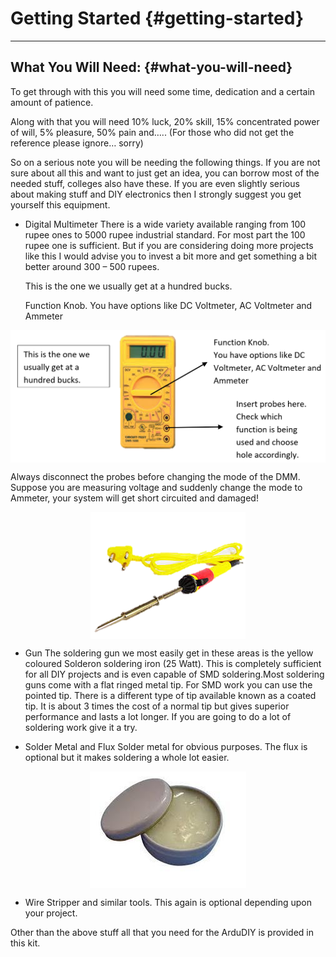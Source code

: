 # Getting Started {#getting-started}
---


## What You Will Need: {#what-you-will-need}

To get through with this you will need some time, dedication and a certain amount of patience.

Along with that you will need 10% luck, 20% skill, 15% concentrated power of will, 5% pleasure, 50% pain and….. (For those who did not get the reference please ignore… sorry)

So on a serious note you will be needing the following things. If you are not sure about all this and want to just get an idea, you can borrow most of the needed stuff, colleges also have these. If you are even slightly serious about making stuff and DIY electronics then I strongly suggest you get yourself this equipment.

*   Digital Multimeter
    There is a wide variety available ranging from 100 rupee ones to 5000 rupee industrial standard. For most part the 100 rupee one is sufficient. But if you are considering doing more projects like this I would advise you to invest a bit more and get something a bit better around 300 – 500 rupees.

    This is the one we usually get at a hundred bucks.

    Function Knob. You have options like DC Voltmeter, AC Voltmeter and Ammeter

<p align="center">
  <img src="../assets/picture_1.png" align="center">
</p>



  Always disconnect the probes before changing the mode of the DMM. Suppose you are measuring voltage and suddenly change the mode to Ammeter, your system will get short circuited and damaged!

<p align="center">
  <img src="../assets/picture_7.png" align="center">
</p>

*   Gun The soldering gun we most easily get in these areas is the yellow coloured Solderon soldering iron (25 Watt). This is completely sufficient for all DIY projects and is even capable of SMD soldering.Most soldering guns come with a flat ringed metal tip. For SMD work you can use the pointed tip. There is a different type of tip available known as a coated tip. It is about 3 times the cost of a normal tip but gives superior performance and lasts a lot longer. If you are going to do a lot of soldering work give it a try.

*   Solder Metal and Flux Solder metal for obvious purposes. The flux is optional but it makes soldering a whole lot easier.

<p align="center">
  <img src="../assets/picture_9.jpg" align="center">
</p>

*   Wire Stripper and similar tools. This again is optional depending upon your project.

Other than the above stuff all that you need for the ArduDIY is provided in this kit.
